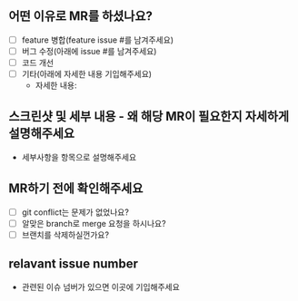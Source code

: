 ## 어떤 이유로 MR를 하셨나요?

- [ ] feature 병합(feature issue #를 남겨주세요)
- [ ] 버그 수정(아래에 issue #를 남겨주세요)
- [ ] 코드 개선
- [ ] 기타(아래에 자세한 내용 기입해주세요)
  - 자세한 내용:

## 스크린샷 및 세부 내용 - 왜 해당 MR이 필요한지 자세하게 설명해주세요

- 세부사항을 항목으로 설명해주세요

## MR하기 전에 확인해주세요

- [ ] git conflict는 문제가 없었나요?
- [ ] 알맞은 branch로 merge 요청을 하시나요?
- [ ] 브랜치를 삭제하실껀가요?

## relavant issue number

- 관련된 이슈 넘버가 있으면 이곳에 기입해주세요
